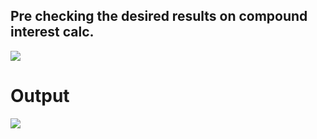<h2>Pre checking the desired results on compound interest calc.</h2>
<img src="https://user-images.githubusercontent.com/86239697/146951942-5289cc62-ee9b-4412-a04f-06c4497ec9f9.png">
<h1>Output</h1>
<img src="https://user-images.githubusercontent.com/86239697/146952191-6efc5965-0b80-4fed-a934-4db5d0f1261a.png">
